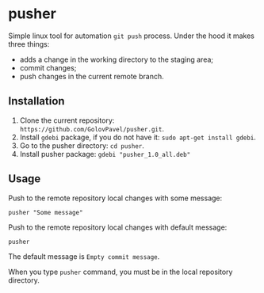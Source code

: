 # pusher 
Simple linux tool for automation `git push` process.
Under the hood it makes three things:

- adds a change in the working directory to the staging area;
- commit changes;
- push changes in the current remote branch.

## Installation

1. Clone the current repository: `https://github.com/GolovPavel/pusher.git`.
2. Install `gdebi` package, if you do not have it: `sudo apt-get install gdebi`.
3. Go to the pusher directory: `cd pusher`.
4. Install pusher package: `gdebi "pusher_1.0_all.deb"`

## Usage

Push to the remote repository local changes with some message:

```
pusher "Some message"
```

Push to the remote repository local changes with default message:

```
pusher
```

The default message is `Empty commit message`.

When you type `pusher` command, you must be in the local repository directory.
